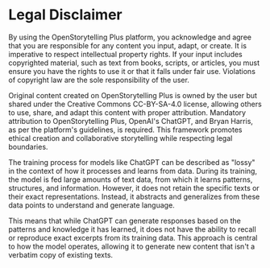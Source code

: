 # Legal Disclaimer

By using the OpenStorytelling Plus platform, you acknowledge and agree that you are responsible for any content you input, adapt, or create. It is imperative to respect intellectual property rights. If your input includes copyrighted material, such as text from books, scripts, or articles, you must ensure you have the rights to use it or that it falls under fair use. Violations of copyright law are the sole responsibility of the user. 

Original content created on OpenStorytelling Plus is owned by the user but shared under the Creative Commons CC-BY-SA-4.0 license, allowing others to use, share, and adapt this content with proper attribution. Mandatory attribution to OpenStorytelling Plus, OpenAI's ChatGPT, and Bryan Harris, as per the platform's guidelines, is required. This framework promotes ethical creation and collaborative storytelling while respecting legal boundaries.

The training process for models like ChatGPT can be described as "lossy" in the context of how it processes and learns from data. During its training, the model is fed large amounts of text data, from which it learns patterns, structures, and information. However, it does not retain the specific texts or their exact representations. Instead, it abstracts and generalizes from these data points to understand and generate language.

This means that while ChatGPT can generate responses based on the patterns and knowledge it has learned, it does not have the ability to recall or reproduce exact excerpts from its training data. This approach is central to how the model operates, allowing it to generate new content that isn't a verbatim copy of existing texts.
